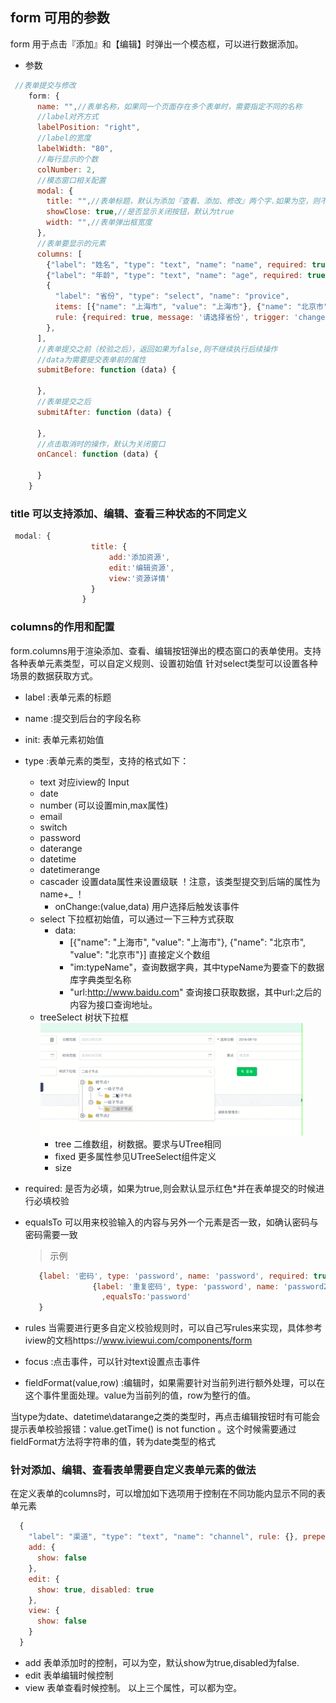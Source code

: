 ## form 可用的参数
  form 用于点击『添加』和【编辑】时弹出一个模态框，可以进行数据添加。
 - 参数

``` javascript
 //表单提交与修改
    form: {
      name: "",//表单名称，如果同一个页面存在多个表单时，需要指定不同的名称
      //label对齐方式
      labelPosition: "right",
      //label的宽度
      labelWidth: "80",
      //每行显示的个数
      colNumber: 2,
      //模态窗口相关配置
      modal: {
        title: "",//表单标题，默认为添加『查看、添加、修改』两个字.如果为空，则不显示标题
        showClose: true,//是否显示关闭按钮，默认为true
        width: "",//表单弹出框宽度
      },
      //表单要显示的元素
      columns: [
        {"label": "姓名", "type": "text", "name": "name", required: true},
        {"label": "年龄", "type": "text", "name": "age", required: true},
        {
          "label": "省份", "type": "select", "name": "provice",
          items: [{"name": "上海市", "value": "上海市"}, {"name": "北京市", "value": "北京市"},],
          rule: {required: true, message: '请选择省份', trigger: 'change'}
        },
      ],
      //表单提交之前（校验之后），返回如果为false,则不继续执行后续操作
      //data为需要提交表单前的属性
      submitBefore: function (data) {

      },
      //表单提交之后
      submitAfter: function (data) {

      },
      //点击取消时的操作，默认为关闭窗口
      onCancel: function (data) {

      }
    }

```

### title 可以支持添加、编辑、查看三种状态的不同定义

```javascript
 modal: {
                  title: {
                      add:'添加资源',
                      edit:'编辑资源',
                      view:'资源详情'
                  }
                }
```

### columns的作用和配置
 form.columns用于渲染添加、查看、编辑按钮弹出的模态窗口的表单使用。支持各种表单元素类型，可以自定义规则、设置初始值
 针对select类型可以设置各种场景的数据获取方式。
 - label :表单元素的标题
 - name :提交到后台的字段名称
 - init: 表单元素初始值
 - type :表单元素的类型，支持的格式如下：
    - text 对应iview的 Input
    - date
    - number (可以设置min,max属性)
    - email
    - switch
    - password
    - daterange
    - datetime
    - datetimerange
    - cascader 设置data属性来设置级联 ！注意，该类型提交到后端的属性为name+_ ！
      - onChange:(value,data) 用户选择后触发该事件
    - select 下拉框初始值，可以通过一下三种方式获取
      - data:
        - [{"name": "上海市", "value": "上海市"}, {"name": "北京市", "value": "北京市"}] 直接定义个数组
        - "im:typeName"，查询数据字典，其中typeName为要查下的数据库字典类型名称
        - "url:http://www.baidu.com" 查询接口获取数据，其中url:之后的内容为接口查询地址。
    - treeSelect 树状下拉框
      ![img](../../images/fromGrid-treeselect.gif)
      - tree 二维数组，树数据。要求与UTree相同
      - fixed 更多属性参见UTreeSelect组件定义
      - size 
 - required: 是否为必填，如果为true,则会默认显示红色*并在表单提交的时候进行必填校验
 - equalsTo 可以用来校验输入的内容与另外一个元素是否一致，如确认密码与密码需要一致
    > 示例
    
    ```javascript
       {label: '密码', type: 'password', name: 'password', required: true,edit:{show:false},view:{show:false}},
                   {label: '重复密码', type: 'password', name: 'password2',required:true,edit:{show:false},view:{show:false}
                     ,equalsTo:'password'
       }
    ```    
 - rules 当需要进行更多自定义校验规则时，可以自己写rules来实现，具体参考iview的文档https://www.iviewui.com/components/form
 - focus :点击事件，可以针对text设置点击事件
 - fieldFormat(value,row) :编辑时，如果需要针对当前列进行额外处理，可以在这个事件里面处理。value为当前列的值，row为整行的值。

  当type为date、datetime\datarange之类的类型时，再点击编辑按钮时有可能会提示表单校验报错：value.getTime() is not function 。这个时候需要通过fieldFormat方法将字符串的值，转为date类型的格式



### 针对添加、编辑、查看表单需要自定义表单元素的做法
在定义表单的columns时，可以增加如下选项用于控制在不同功能内显示不同的表单元素

``` javascript
  {
    "label": "渠道", "type": "text", "name": "channel", rule: {}, prepend: "http://", append: ".com",
    add: {
      show: false
    },
    edit: {
      show: true, disabled: true
    },
    view: {
      show: false
    }
  }
```
- add 表单添加时的控制，可以为空，默认show为true,disabled为false.
- edit 表单编辑时候控制
- view 表单查看时候控制。
以上三个属性，可以都为空。
